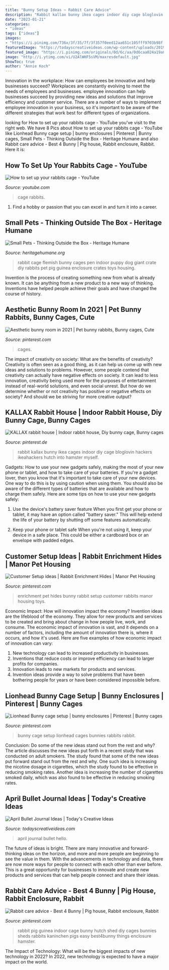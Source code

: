 ```yaml
---
title: "Bunny Setup Ideas ~ Rabbit Care Advice"
description: "Rabbit kallax bunny ikea cages indoor diy cage bloglovin hackers ikeahackers hutch into hamster myself"
date: "2023-01-21"
categories:
- "ideas"
tags: ["ideas"]
images:
- "https://i.pinimg.com/736x/3f/35/7f/3f357f0eed12aa651c105fff9703b98f.jpg"
featuredImage: "https://todayscreativeideas.com/wp-content/uploads/2019/03/Hello-April-Cover-Page-735x894.jpg"
featured_image: "https://i.pinimg.com/originals/0d/6c/aa/0d6caa024a19a8cc51d25df3154a9919.png"
image: "http://i.ytimg.com/vi/U2AlWHF5sVM/maxresdefault.jpg"
ShowToc: true
author: "Annie Koch"
---
```



Innovation in the workplace: How can employees be innovative and help businesses succeed?
Workplaces are constantly evolving to meet the needs of employees and businesses. employee innovation can help businesses succeed by providing new ideas and solutions that improve efficiency and customer service. There are a number of ways to implement employee innovation in your business, so it's important to be aware of the different strategies that work best for different types of organizations.

	

		
looking for How to set up your rabbits cage - YouTube you've visit to the right web. We have 8 Pics about How to set up your rabbits cage - YouTube like Lionhead Bunny cage setup | bunny enclosures | Pinterest | Bunny cages, Small Pets - Thinking Outside the Box - Heritage Humane and also Rabbit care advice - Best 4 Bunny | Pig house, Rabbit enclosure, Rabbit. Here it is:
		
    
## How To Set Up Your Rabbits Cage - YouTube

<img loading=lazy src="http://i.ytimg.com/vi/U2AlWHF5sVM/maxresdefault.jpg" onerror="this.onerror=null;this.src='https://tse2.mm.bing.net/th?id=OIP.gxPZuiLQWDtLrLzqczMGQQHaEK&amp;pid=15.1';" alt="How to set up your rabbits cage - YouTube">

_Source: youtube.com_

>cage rabbits. 

	

1. Find a hobby or passion that you can excel in and turn it into a career.

    
## Small Pets - Thinking Outside The Box - Heritage Humane

<img loading=lazy src="https://heritagehumane.org/wp-content/uploads/2018/05/9f2e3d705dafdd1af868633c59df3cf9.jpg" onerror="this.onerror=null;this.src='https://tse4.mm.bing.net/th?id=OIP.q2Vuo_tmlld7qFqb6EoxkAHaJ3&amp;pid=15.1';" alt="Small Pets - Thinking Outside the Box - Heritage Humane">

_Source: heritagehumane.org_

>rabbit cage flemish bunny cages pen indoor puppy dog giant crate diy rabbits pet pig guinea enclosure crates toys housing. 

	

Invention is the process of creating something new from what is already known. It can be anything from a new product to a new way of thinking. Inventions have helped people achieve their goals and have changed the course of history.

    
## Aesthetic Bunny Room In 2021 | Pet Bunny Rabbits, Bunny Cages, Cute

<img loading=lazy src="https://i.pinimg.com/736x/f3/43/dc/f343dc59708fd01d24e2a09bdc5a7be3.jpg" onerror="this.onerror=null;this.src='https://tse4.mm.bing.net/th?id=OIP.VvV0EsWP98-e_2orgh31ZAHaJQ&amp;pid=15.1';" alt="Aesthetic bunny room in 2021 | Pet bunny rabbits, Bunny cages, Cute">

_Source: pinterest.com_

>cages. 

	

The impact of creativity on society: What are the benefits of creativity?
Creativity is often seen as a good thing, as it can help us come up with new ideas and solutions to problems. However, some people contend that creativity can actually have negative effects on society. It can lead to less innovation, creativity being used more for the purposes of entertainment instead of real-world solutions, and even social unrest. But how do we determine whether or not creativity has positive or negative effects on society? And should we be striving for more creative output?

    
## KALLAX Rabbit House | Indoor Rabbit House, Diy Bunny Cage, Bunny Cages

<img loading=lazy src="https://i.pinimg.com/736x/3f/35/7f/3f357f0eed12aa651c105fff9703b98f.jpg" onerror="this.onerror=null;this.src='https://tse3.mm.bing.net/th?id=OIP.3aS2oMIIYerpKDf03LUDewHaJ3&amp;pid=15.1';" alt="KALLAX rabbit house | Indoor rabbit house, Diy bunny cage, Bunny cages">

_Source: pinterest.de_

>rabbit kallax bunny ikea cages indoor diy cage bloglovin hackers ikeahackers hutch into hamster myself. 

	

Gadgets: How to use your new gadgets safely, making the most of your new phone or tablet, and how to take care of your batteries.
If you're a gadget lover, then you know that it's important to take care of your new devices. One way to do this is by using caution when using them. You should also be aware of the different types of batteries that are available and how to charge them safely. Here are some tips on how to use your new gadgets safely: 
1) Use the device's battery saver feature When you first get your phone or tablet, it may have an option called "battery saver." This will help extend the life of your battery by shutting off some features automatically. 

2) Keep your phone or tablet safe When you're not using it, keep your device in a safe place. This could be either a cardboard box or an envelope with padded edges.

    
## Customer Setup Ideas | Rabbit Enrichment Hides | Manor Pet Housing

<img loading=lazy src="https://i.pinimg.com/originals/0d/6c/aa/0d6caa024a19a8cc51d25df3154a9919.png" onerror="this.onerror=null;this.src='https://tse3.mm.bing.net/th?id=OIP.W3_aQ0v5I-FQVXaZ1xpsRQHaHa&amp;pid=15.1';" alt="Customer Setup ideas | Rabbit Enrichment Hides | Manor Pet Housing">

_Source: pinterest.com_

>enrichment pet hides bunny rabbit setup customer rabbits manor housing toys. 

	

Economic Impact: How will innovation impact the economy?
Invention ideas are the lifeblood of the economy. They allow for new products and services to be created and bring about change in how people live, work, and consume. The economic impact of innovation is vast, and it depends on a number of factors, including the amount of innovation there is, where it occurs, and how it's used. Here are five examples of how economic impact of innovation can vary: 
1. New technology can lead to increased productivity in businesses. 
2. Inventions that reduce costs or improve efficiency can lead to larger profits for companies. 
3. Innovation leads to new markets for products and services. 
4. Invention ideas provide a way to solve problems that have been bothering people for years or have been considered impossible before. 

    
## Lionhead Bunny Cage Setup | Bunny Enclosures | Pinterest | Bunny Cages

<img loading=lazy src="https://s-media-cache-ak0.pinimg.com/736x/5d/3c/bd/5d3cbda77fe38b0e1e1e96c04541dd6c.jpg" onerror="this.onerror=null;this.src='https://tse3.mm.bing.net/th?id=OIP.9Ko3BARqaxpivh2vtrZHUwHaFj&amp;pid=15.1';" alt="Lionhead Bunny cage setup | bunny enclosures | Pinterest | Bunny cages">

_Source: pinterest.com_

>bunny cage setup lionhead cages bunnies rabbits rabbit. 

	

Conclusion: Do some of the new ideas stand out from the rest and why?
The article discusses the new ideas put forth in a recent study that was conducted on adult smokers. The study found that some of the new ideas put forward stand out from the rest and why. One such idea is increasing the nicotine dosage in cigarettes, which the study found to be effective in reducing smoking rates. Another idea is increasing the number of cigarettes smoked daily, which was also found to be effective in reducing smoking rates.

    
## April Bullet Journal Ideas | Today&#039;s Creative Ideas

<img loading=lazy src="https://todayscreativeideas.com/wp-content/uploads/2019/03/Hello-April-Cover-Page-735x894.jpg" onerror="this.onerror=null;this.src='https://tse2.mm.bing.net/th?id=OIP.y30HhSptNn8KVazRCaHe7wHaJA&amp;pid=15.1';" alt="April Bullet Journal Ideas | Today&#039;s Creative Ideas">

_Source: todayscreativeideas.com_

>april journal bullet hello. 

	

The future of ideas is bright. There are many innovative and forward-thinking ideas on the horizon, and more and more people are beginning to see the value in them. With the advancements in technology and data, there are now more ways for people to connect with each other than ever before. This is a great opportunity for businesses to innovate and create new products and services that can help people connect and share their ideas.

    
## Rabbit Care Advice - Best 4 Bunny | Pig House, Rabbit Enclosure, Rabbit

<img loading=lazy src="https://i.pinimg.com/originals/fe/be/d9/febed93a1b900b31bca508da86c8fe25.jpg" onerror="this.onerror=null;this.src='https://tse3.mm.bing.net/th?id=OIP.mA6unIVG-64g8oz5UfAZWgHaJ4&amp;pid=15.1';" alt="Rabbit care advice - Best 4 Bunny | Pig house, Rabbit enclosure, Rabbit">

_Source: pinterest.com_

>rabbit pig guinea indoor cage bunny hutch shed diy cages bunnies sheds rabbits kaninchen pigs easy best4bunny things enclosure hamster. 

	

The Impact of Technology: What will be the biggest impacts of new technology in 2022?
In 2022, new technology is expected to have a major impact on the world.

